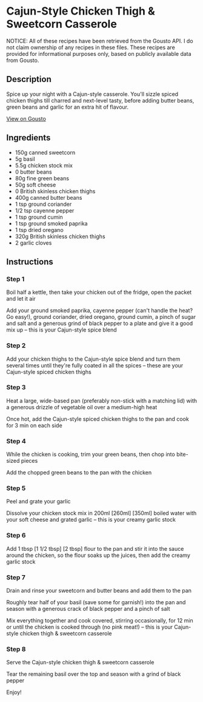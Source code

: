 # Cajun-Style Chicken Thigh & Sweetcorn Casserole

NOTICE: All of these recipes have been retrieved from the Gousto API. I do not claim ownership of any recipes in these files. These recipes are provided for informational purposes only, based on publicly available data from Gousto.

## Description

Spice up your night with a Cajun-style casserole. You'll sizzle spiced chicken thighs till charred and next-level tasty, before adding butter beans, green beans and garlic for an extra hit of flavour. 

[View on Gousto](https://www.gousto.co.uk/recipes/cookbook/kickin-cajun-chicken-sweetcorn-casserole)

## Ingredients

- 150g canned sweetcorn
- 5g basil
- 5.5g chicken stock mix 
- 0 butter beans
- 80g fine green beans
- 50g soft cheese
- 0 British skinless chicken thighs
- 400g canned butter beans
- 1 tsp ground coriander
- 1/2 tsp cayenne pepper
- 1 tsp ground cumin
- 1 tsp ground smoked paprika
- 1 tsp dried oregano
- 320g British skinless chicken thighs
- 2 garlic cloves

## Instructions


### Step 1

Boil half a kettle, then take your chicken out of the fridge, open the packet and let it air

Add your ground smoked paprika, cayenne pepper (can't handle the heat? Go easy!), ground coriander, dried oregano, ground cumin, a pinch of sugar and salt and a generous grind of black pepper to a plate and give it a good mix up – this is your Cajun-style spice blend


### Step 2

Add your chicken thighs to the Cajun-style spice blend and turn them several times until they're fully coated in all the spices – these are your Cajun-style spiced chicken thighs


### Step 3

Heat a large, wide-based pan (preferably non-stick with a matching lid) with a generous drizzle of vegetable oil over a medium-high heat

Once hot, add the Cajun-style spiced chicken thighs to the pan and cook for 3 min on each side


### Step 4

While the chicken is cooking, trim your green beans, then chop into bite-sized pieces

Add the chopped green beans to the pan with the chicken


### Step 5

Peel and grate your garlic

Dissolve your chicken stock mix in 200ml <span class="text-purple">[260ml]</span> <span class="text-danger">[350ml]</span> boiled water with your soft cheese and grated garlic – this is your creamy garlic stock


### Step 6

Add 1 tbsp <span class="text-purple">[1 1/2 tbsp]</span> <span class="text-danger">[2 tbsp]</span> flour to the pan and stir it into the sauce around the chicken, so the flour soaks up the juices, then add the creamy garlic stock


### Step 7

Drain and rinse your sweetcorn and butter beans and add them to the pan

Roughly tear half of your basil (save some for garnish!) into the pan and season with a generous crack of black pepper and a pinch of salt

Mix everything together and cook covered, stirring occasionally, for 12 min or until the chicken is cooked through (no pink meat!) – this is your Cajun-style chicken thigh & sweetcorn casserole

### Step 8

Serve the Cajun-style chicken thigh & sweetcorn casserole 

Tear the remaining basil over the top and season with a grind of black pepper

Enjoy!

